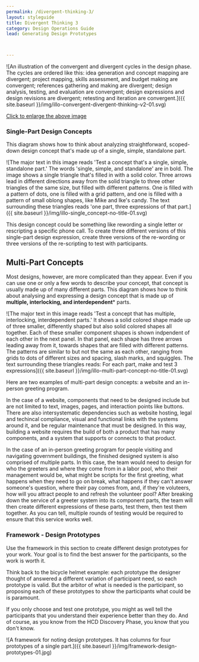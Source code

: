 ```yaml
---
permalink: /divergent-thinking-3/
layout: styleguide
title: Divergent Thinking 3
category: Design Operations Guide
lead: Generating Design Prototypes



---
```


![An illustration of the convergent and divergent cycles in the design phase. The cycles are ordered like this: idea generation and concept mapping are divergent; project mapping, skills assessment, and budget making are convergent; references gathering and making are divergent; design analysis, testing, and evaluation are convergent; design expressions and design revisions are divergent; retesting and iteration are convergent.]({{ site.baseurl }}/img/illo-convergent-divergent-thinking-v2-01.svg)

<a href="/HCD-Design-Operations-Guide/img/illo-convergent-divergent-thinking-v2-01.svg" alt=" " target="blank">Click to enlarge the above image</a>

### Single-Part Design Concepts

This diagram shows how to think about analyzing straightforward, scoped-down design concept that's made up of a single, simple, standalone part.

![The major text in this image reads 'Test a concept that's a single, simple, standalone part.' The words 'single, simple, and standalone' are in bold. The image shows a single triangle that's filled in with a solid color. Three arrows lead in different directions away from the solid triangle to three other triangles of the same size, but filled with different patterns. One is filled with a pattern of dots, one is filled with a grid pattern, and one is filled with a pattern of small oblong shapes, like Mike and Ike's candy. The text surrounding these triangles reads 'one part, three expressions of that part.]({{ site.baseurl }}/img/illo-single_concept-no-title-01.svg)

This design concept could be something like rewording a single letter or rescripting a specific phone call. To create three different versions of this single-part design expression, create three versions of the re-wording or three versions of the re-scripting to test with participants.

## Multi-Part Concepts

Most designs, however, are more complicated than they appear. Even if you can use one or only a few words to describe your concept, that concept is usually made up of many different parts. This diagram shows how to think about analysing and expressing a design concept that is made up of **multiple, interlocking, and interdependent*** parts.

![The major text in this image reads 'Test a concept that has multiple, interlocking, interdependent parts.' It shows a solid colored shape made up of three smaller, differently shaped but also solid colored shapes all together. Each of these smaller component shapes is shown indpendent of each other in the next panel. In that panel, each shape has three arrows leading away from it, towards shapes that are filled with different patterns. The patterns are similar to but not the same as each other, ranging from grids to dots of different sizes and spacing, slash marks, and squiggles. The text surrounding these triangles reads: For each part, make and test 3 expressions]({{ site.baseurl }}/img/illo-multi-part-concept-no-title-01.svg)

Here are two examples of multi-part design concepts: a website and an in-person greeting program.

In the case of a website, components that need to be designed include but are not limited to text, images, pages, and interaction points like buttons. There are also intersystematic dependencies such as website hosting, legal and techincal compliance, visual and functional links with the systems around it, and be regular maintenance that must be designed. In this way, building a website requires the build of both a product that has many components, and a system that supports or connects to that product.

In the case of an in-person greeting program for people visiting and navigating government buildings, the finished designed system is also comprised of multiple parts. In this case, the team would need to design for who the greeters and where they come from in a labor pool, who their management would be, what might be scripts for the first greeting, what happens when they need to go on break, what happens if they can't answer someone's question, where their pay comes from, and, if they're voluteers, how will you attract people to and refresh the volunteer pool? After breaking down the service of a greeter system into its component parts, the team will then create different expressions of these parts, test them, then test them together. As you can tell, multiple rounds of testing would be required to ensure that this service works well.

### Framework - Design Prototypes

Use the framework in this section to create different design prototypes for your work. Your goal is to find the best answer for the participants, so the work is worth it.

Think back to the bicycle helmet example: each prototype the designer thought of answered a different variation of participant need, so each prototype is valid. But the arbitor of what is needed is the participant, so proposing each of these prototypes to show the participants what could be is paramount.

If you only choose and test one prototype, you might as well tell the participants that you understand their experience better than they do. And of course, as you know from the HCD Discovery Phase, you know that you don't know.

![A framework for noting design prototypes. It has columns for four prototypes of a single part.]({{ site.baseurl }}/img/framework-design-prototypes-01.jpg)

